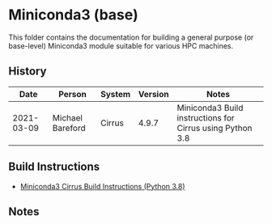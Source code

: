 Miniconda3 (base)
=================

This folder contains the documentation for building a general purpose (or base-level) Miniconda3 module
suitable for various HPC machines.

History
-------

Date | Person | System | Version | Notes
---- | -------|--------|---------|------
2021-03-09 | Michael Bareford | Cirrus | 4.9.7 | Miniconda3 Build instructions for Cirrus using Python 3.8

Build Instructions
------------------

* [Miniconda3 Cirrus Build Instructions (Python 3.8)](build_miniconda3_base_cirrus_py38.md)

Notes
-----

